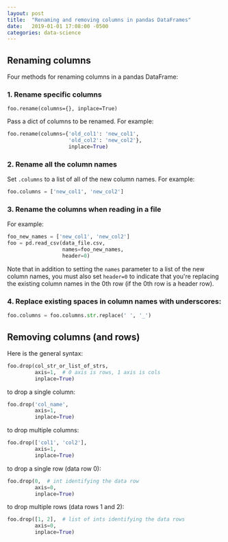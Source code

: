 ```yaml
---
layout: post
title:  "Renaming and removing columns in pandas DataFrames"
date:   2019-01-01 17:08:00 -0500
categories: data-science
---
```

## Renaming columns
Four methods for renaming columns in a pandas DataFrame:

### 1. Rename specific columns
 
`foo.rename(columns={}, inplace=True)`

Pass a dict of columns to be renamed. For example:

```python
foo.rename(columns={'old_col1': 'new_col1',
                    'old_col2': 'new_col2'},
                    inplace=True)
```

### 2. Rename all the column names

Set `.columns` to a list of all of the new column names. For example:

```python
foo.columns = ['new_col1', 'new_col2']
```

### 3. Rename the columns when reading in a file

For example:

```python
foo_new_names = ['new_col1', 'new_col2']
foo = pd.read_csv(data_file.csv,
                  names=foo_new_names,
                  header=0)
```

Note that in addition to setting the `names` parameter to a list of the new 
column names, you must also set `header=0` to indicate that you're replacing 
the existing column names in the 0th row (if the 0th row is a header row).

### 4. Replace existing spaces in column names with underscores:

```python
foo.columns = foo.columns.str.replace(' ', '_')
```

## Removing columns (and rows)
Here is the general syntax:

```python
foo.drop(col_str_or_list_of_strs,
         axis=1,  # 0 axis is rows, 1 axis is cols
         inplace=True)
```

to drop a single column:

```python
foo.drop('col_name',
         axis=1,
         inplace=True)
```

to drop multiple columns:

```python
foo.drop(['col1', 'col2'],
         axis=1,
         inplace=True)
```

to drop a single row (data row 0):

```python
foo.drop(0,  # int identifying the data row
         axis=0,
         inplace=True)
```

to drop multiple rows (data rows 1 and 2):

```python
foo.drop([1, 2],  # list of ints identifying the data rows
         axis=0,
         inplace=True)
```